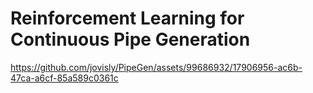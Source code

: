 # Reinforcement Learning for Continuous Pipe Generation

https://github.com/jovisly/PipeGen/assets/99686932/17906956-ac6b-47ca-a6cf-85a589c0361c
